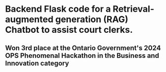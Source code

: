 # Backend Flask code for a Retrieval-augmented generation (RAG) Chatbot to assist court clerks.

## Won 3rd place at the Ontario Government's 2024 OPS Phenomenal Hackathon in the Business and Innovation category